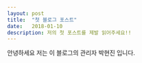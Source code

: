 ```yaml
---
layout: post
title:  "첫 블로그 포스트"
date:   2018-01-10
description: 저의 첫 포스트를 제발 읽어주세요!!
---
```


안녕하세요 저는 이 블로그의 관리자 박현진 입니다.
